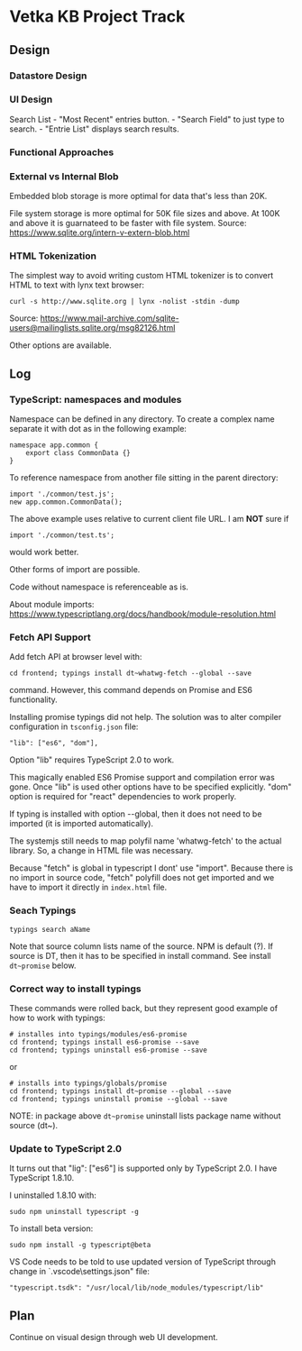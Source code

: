 # Vetka KB Project Track

## Design

### Datastore Design

### UI Design

Search List
	- "Most Recent" entries button.
	- "Search Field" to just type to search.
	- "Entrie List" displays search results.

### Functional Approaches


### External vs Internal Blob

Embedded blob storage is more optimal for data that's less than 20K.

File system storage is more optimal for 50K file sizes and above.  At 100K and above it is guarnateed to be faster with file system.  Source: <https://www.sqlite.org/intern-v-extern-blob.html>

### HTML Tokenization

The simplest way to avoid writing custom HTML tokenizer is to convert HTML to text with lynx text browser:

	curl -s http://www.sqlite.org | lynx -nolist -stdin -dump

Source: <https://www.mail-archive.com/sqlite-users@mailinglists.sqlite.org/msg82126.html>

Other options are available.

## Log

### TypeScript: namespaces and modules

Namespace can be defined in any directory.  To create a complex name separate it with dot as in the following example:

	namespace app.common {
		export class CommonData {}
	}

To reference namespace from another file sitting in the parent directory:

	import './common/test.js';
	new app.common.CommonData();

The above example uses relative to current client file URL.  I am **NOT** sure if

	import './common/test.ts';

would work better.

Other forms of import are possible.


Code without namespace is referenceable as is.

About module imports:
https://www.typescriptlang.org/docs/handbook/module-resolution.html


### Fetch API Support

Add fetch API at browser level with:

	cd frontend; typings install dt~whatwg-fetch --global --save

command.  However, this command depends on Promise and ES6 functionality.

Installing promise typings did not help.  The solution was to alter compiler configuration in `tsconfig.json` file:

	"lib": ["es6", "dom"],

Option "lib" requires TypeScript 2.0 to work.

This magically enabled ES6 Promise support and compilation error was gone.  Once "lib" is used other options have to be specified explicitly.  "dom" option is required for "react" dependencies to work properly.

If typing is installed with option --global, then it does not need to be imported (it is imported automatically).

The systemjs still needs to map polyfil name 'whatwg-fetch' to the actual library.  So, a change in HTML file was necessary.

Because "fetch" is global in typescript I dont' use "import".  Because there is no import in source code, "fetch" polyfill does not get imported and we have to import it directly in `index.html` file.

### Seach Typings

	typings search aName

Note that source column lists name of the source.  NPM is default (?).  If source is DT, then it has to be specified in install command.  See install `dt~promise` below.

### Correct way to install typings

These commands were rolled back, but they represent good example of how to work with typings:

	# installes into typings/modules/es6-promise
	cd frontend; typings install es6-promise --save
	cd frontend; typings uninstall es6-promise --save

or

	# installs into typings/globals/promise
	cd frontend; typings install dt~promise --global --save
	cd frontend; typings uninstall promise --global --save

NOTE: in package above `dt~promise` uninstall lists package name without source (dt~).

### Update to TypeScript 2.0

It turns out that "lig": ["es6"] is supported only by TypeScript 2.0.  I have TypeScript 1.8.10.

I uninstalled 1.8.10 with:

	sudo npm uninstall typescript -g

To install beta version:

	sudo npm install -g typescript@beta

VS Code needs to be told to use updated version of TypeScript through change in `.vscode\settings.json" file:

	"typescript.tsdk": "/usr/local/lib/node_modules/typescript/lib"



## Plan

Continue on visual design through web UI development.

